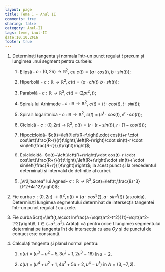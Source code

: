 ```yaml
---
layout: page
title: Tema 1 - Anul II
comments: true
sharing: false
category: Anul-II
tags: teme, Anul-II
date:10.10.2016
footer: true
---
```


1. Determinați tangenta și normala într-un punct regulat $t$ precum și lungimea
   unui segment pentru curbele:

    1. Elipsă - $c:(0,2\pi) \to \mathbb{R}^2$, cu $c(t)=\left(a \cdot cos(t), b \cdot sin(t)\right)$;

    2. Hiperbolă - $c: \mathbb{R} \to \mathbb{R}^2$, $c(t)=\left(a \cdot ch(t),b \cdot sh(t) \right)$;

    3. Parabolă - $c: \mathbb{R} \to \mathbb{R}^2$, $c(t)=\left(2pt^2,t\right)$;

    4. Spirala lui Arhimede - $c: \mathbb{R} \to \mathbb{R}^2$, $c(t)=\left( t\cdot cos(t), t\cdot sin(t) \right)$;

    5. Spirala logaritmică - $c: \mathbb{R} \to \mathbb{R}^2$, $c(t)=\left( e^t \cdot cos(t), e^t\cdot sin(t) \right)$;

    6. Cicloidă - $c:(0,2\pi) \to \mathbb{R}^2$, $c(t)=\left(r\cdot(t-sin(t)),r\cdot(1-cos(t))\right)$;

    7. Hipocicloidă- $c(t)=\left(\left(R-r\right)\cdot cos(t)+r \cdot cos\left(\frac{R-r}{r}t\right),\left(R-r\right)\cdot sin(t)-r \cdot sin\left(\frac{R-r}{r}t\right)\right)$;

    8. Epicicloidă- $c(t)=\left(\left(R+r\right)\cdot cos(t)-r \cdot cos\left(\frac{R+r}{r}t\right),\left(R+r\right)\cdot sin(t)-r \cdot sin\left(\frac{R+r}{r}t\right)\right)$; la acest
    punct și la precedentul determinați și intervalul de definiție al curbei.

    9. „Vrăjitoarea” lui Agnesi- $c:\mathbb{R} \to \mathbb{R}^2$,$c(t)=\left(t,\frac{8a^3}{t^2+4a^2}\right)$;

2. Fie curba $c:(0,2\pi) \to \mathbb{R}^2$, $c(t)=\left(a\cdot cos^3(t),a\cdot
   sin^3(t)\right)$ (astroida). Determinați lungimea segmentului determinat de
   intersecția tangentei într-un punct regulat $t$ cu axele.

3. Fie curba $c(t)=\left(t,a\cdot ln\frac{a+\sqrt{a^2-t^2}}{t}-\sqrt{a^2-t^2}\right)$, $t \in (-a^2,a^2)$. Arătați că pentru 
   orice $t$ lungimea segmentului determinat pe tangenta în $t$ de intersecția cu axa $Oy$ și de punctul de contact este 
   constantă.

4. Calculați tangenta și planul normal pentru:

    1. $c(u)=\left(u^3-u^2-5,3u^2+1,2u^3-16\right)$ în $u=2$.

    2. $c(u)=\left(u^4+u^2+1,4u^3+5u+2,u^4-u^3\right)$ în $A=(3,-7,2)$.
  
